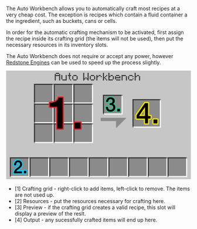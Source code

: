 The Auto Workbench allows you to automatically craft most recipes at a very cheap cost. The exception is recipes which contain a fluid container a the ingredient, such as buckets, cans or cells.

In order for the automatic crafting mechanism to be activated, first assign the recipe inside its crafting grid (the items will not be used), then put the necessary resources in its inventory slots.

The Auto Workbench does not require or accept any power, however [Redstone Engines](/Core/Redstone_Engine.md) can be used to speed up the process slightly.

![The Auto Workbench GUI](/images/screenshots/autoworkbenchgui.png)

* [1] Crafting grid - right-click to add items, left-click to remove. The items are not used up.
* [2] Resources - put the resources necessary for crafting here.
* [3] Preview - if the crafting grid creates a valid recipe, this slot will display a preview of the reslt.
* [4] Output - any sucessfully crafted items will end up here.


